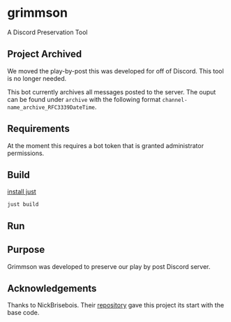 # grimmson
A Discord Preservation Tool

## Project Archived 
We moved the play-by-post this was developed for off of Discord. This tool is no longer needed. 

This bot currently archives all messages posted to the server. The ouput can be found under `archive` with the following format
`channel-name_archive_RFC3339DateTime`.

## Requirements
At the moment this requires a bot token that is granted administrator permissions. 

## Build

[install just](https://just.systems/man/en/chapter_4.html)

`just build`

## Run 



## Purpose 
Grimmson was developed to preserve our play by post Discord server. 

## Acknowledgements

Thanks to NickBrisebois. Their [repository](https://github.com/NickBrisebois/DiscordServerMessageScraper) gave this project its start with the base code.
